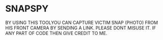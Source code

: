 # SNAPSPY
BY USING THIS TOOLYOU CAN CAPTURE VICTIM SNAP (PHOTO) FROM HIS FRONT CAMERA BY SENDING A LINK. 
PLEASE DONT MISUSE IT. 
IF ANY PART OF CODE THEN GIVE CREDIT TO ME.
